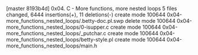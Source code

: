 [master 8193b4d] 0x04. C - More functions, more nested loops
 5 files changed, 6444 insertions(+), 11 deletions(-)
 create mode 100644 0x04-more_functions_nested_loops/.betty-doc.pl.swp
 delete mode 100644 0x04-more_functions_nested_loops/0-isupper.c
 create mode 100644 0x04-more_functions_nested_loops/_putchar.c
 create mode 100644 0x04-more_functions_nested_loops/betty-style.pl
 create mode 100644 0x04-more_functions_nested_loops/main.h
